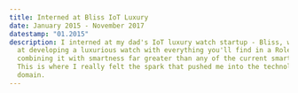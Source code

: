 ```yaml
---
title: Interned at Bliss IoT Luxury
date: January 2015 - November 2017
datestamp: "01.2015"
description: I interned at my dad's IoT luxury watch startup - Bliss, we aimed
  at developing a luxurious watch with everything you'll find in a Rolex while
  combining it with smartness far greater than any of the current smartwatches.
  This is where I really felt the spark that pushed me into the technological
  domain.
---
```

